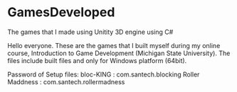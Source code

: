 # GamesDeveloped
The games that I made using Unitity 3D engine using C#

Hello everyone. These are the games that I built myself during my online course, Introduction to Game Development (Michigan State University). The files include built files and
only for Windows platform (64bit).

Password of Setup files:
bloc-KING : com.santech.blocking
Roller Maddness : com.santech.rollermadness
